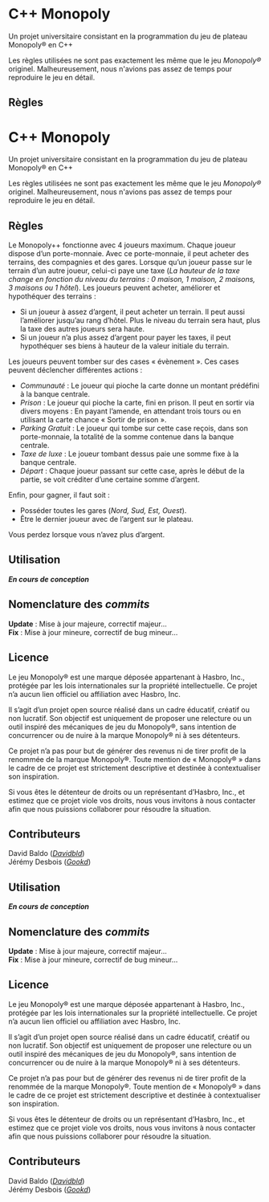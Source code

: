 # C++ Monopoly

Un projet universitaire consistant en la programmation du jeu de plateau Monopoly® en C++

Les règles utilisées ne sont pas exactement les même que le jeu *Monopoly®* originel.
Malheureusement, nous n'avions pas assez de temps pour reproduire le jeu en détail.

## Règles

# C++ Monopoly

Un projet universitaire consistant en la programmation du jeu de plateau Monopoly® en C++

Les règles utilisées ne sont pas exactement les même que le jeu *Monopoly®* originel.
Malheureusement, nous n'avions pas assez de temps pour reproduire le jeu en détail.

## Règles

Le Monopoly++ fonctionne avec 4 joueurs maximum. Chaque joueur dispose d’un porte-monnaie. Avec ce porte-monnaie, il peut acheter des terrains, des compagnies et des gares. Lorsque qu’un joueur passe sur le terrain d’un autre joueur, celui-ci paye une taxe (*La hauteur de la taxe change en fonction du niveau du terrains : 0 maison, 1 maison, 2 maisons, 3 maisons ou 1 hôtel*). 
Les joueurs peuvent acheter, améliorer et hypothéquer des terrains :
-	Si un joueur à assez d’argent, il peut acheter un terrain. Il peut aussi l’améliorer jusqu’au rang d’hôtel. Plus le niveau du terrain sera haut, plus la taxe des autres joueurs sera haute.
-	Si un joueur n’a plus assez d’argent pour payer les taxes, il peut hypothéquer ses biens à hauteur de la valeur initiale du terrain.

Les joueurs peuvent tomber sur des cases « évènement ». Ces cases peuvent déclencher différentes actions :
-	*Communauté* : Le joueur qui pioche la carte donne un montant prédéfini à la banque centrale.
-	*Prison* : Le joueur qui pioche la carte, fini en prison. Il peut en sortir via divers moyens : En payant l’amende, en attendant trois tours ou en utilisant la carte chance « Sortir de prison ».
-	*Parking Gratuit* : Le joueur qui tombe sur cette case reçois, dans son porte-monnaie, la totalité de la somme contenue dans la banque centrale.
-	*Taxe de luxe* : Le joueur tombant dessus paie une somme fixe à la banque centrale.
-	*Départ* : Chaque joueur passant sur cette case, après le début de la partie, se voit créditer d’une certaine somme d’argent.

Enfin, pour gagner, il faut soit : 
-	Posséder toutes les gares (*Nord, Sud, Est, Ouest*).
-	Être le dernier joueur avec de l’argent sur le plateau.

Vous perdez lorsque vous n’avez plus d’argent.

## Utilisation

***En cours de conception***

## Nomenclature des *commits*

**Update** : Mise à jour majeure, correctif majeur... \
**Fix** : Mise à jour mineure, correctif de bug mineur...

## Licence

Le jeu Monopoly® est une marque déposée appartenant à Hasbro, Inc., protégée par les lois internationales sur la propriété intellectuelle. Ce projet n’a aucun lien officiel ou affiliation avec Hasbro, Inc.

Il s’agit d’un projet open source réalisé dans un cadre éducatif, créatif ou non lucratif. Son objectif est uniquement de proposer une relecture ou un outil inspiré des mécaniques de jeu du Monopoly®, sans intention de concurrencer ou de nuire à la marque Monopoly® ni à ses détenteurs.

Ce projet n’a pas pour but de générer des revenus ni de tirer profit de la renommée de la marque Monopoly®. Toute mention de « Monopoly® » dans le cadre de ce projet est strictement descriptive et destinée à contextualiser son inspiration.

Si vous êtes le détenteur de droits ou un représentant d’Hasbro, Inc., et estimez que ce projet viole vos droits, nous vous invitons à nous contacter afin que nous puissions collaborer pour résoudre la situation.

## Contributeurs

David Baldo ([*Davidbld*](https://github.com/Davidbld)) \
Jérémy Desbois ([*Gookd*](https://github.com/Gookd))

## Utilisation

***En cours de conception***

## Nomenclature des *commits*

**Update** : Mise à jour majeure, correctif majeur... \
**Fix** : Mise à jour mineure, correctif de bug mineur...

## Licence

Le jeu Monopoly® est une marque déposée appartenant à Hasbro, Inc., protégée par les lois internationales sur la propriété intellectuelle. Ce projet n’a aucun lien officiel ou affiliation avec Hasbro, Inc.

Il s’agit d’un projet open source réalisé dans un cadre éducatif, créatif ou non lucratif. Son objectif est uniquement de proposer une relecture ou un outil inspiré des mécaniques de jeu du Monopoly®, sans intention de concurrencer ou de nuire à la marque Monopoly® ni à ses détenteurs.

Ce projet n’a pas pour but de générer des revenus ni de tirer profit de la renommée de la marque Monopoly®. Toute mention de « Monopoly® » dans le cadre de ce projet est strictement descriptive et destinée à contextualiser son inspiration.

Si vous êtes le détenteur de droits ou un représentant d’Hasbro, Inc., et estimez que ce projet viole vos droits, nous vous invitons à nous contacter afin que nous puissions collaborer pour résoudre la situation.

## Contributeurs

David Baldo ([*Davidbld*](https://github.com/Davidbld)) \
Jérémy Desbois ([*Gookd*](https://github.com/Gookd))